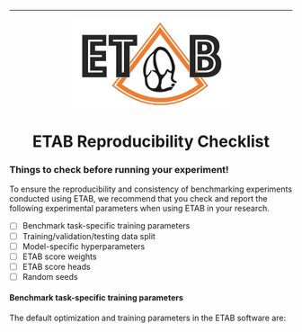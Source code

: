 ---------------

<p align="center">
  <img width="280" height="160" src="assets/etab_logo.png" />
</p>

<h1 align="center">
    <b> ETAB Reproducibility Checklist </b>
</h1>

### Things to check before running your experiment!

To ensure the reproducibility and consistency of benchmarking experiments conducted using ETAB, we recommend that you check and report the following experimental parameters when using ETAB in your research.

- [ ] Benchmark task-specific training parameters
- [ ] Training/validation/testing data split
- [ ] Model-specific hyperparameters
- [ ] ETAB score weights
- [ ] ETAB score heads
- [ ] Random seeds

#### Benchmark task-specific training parameters

The default optimization and training parameters in the ETAB software are:
